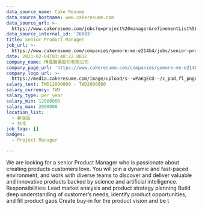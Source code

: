 ```yaml
---
data_source_name: Cake Resume
data_source_hostname: www.cakeresume.com
data_source_url: >-
  https://www.cakeresume.com/jobs?q=project%20manager&refinementList%5Blang_name%5D%5B0%5D=English&refinementList%5Bsalary_type%5D=per_year&range%5Bsalary_range%5D%5Bmin%5D=1000000&page=2
data_source_internal_id: '26683'
title: Senior Product Manager
job_url: >-
  https://www.cakeresume.com/companies/gomore-me-e214b4/jobs/senior-product-manager-fceb2b
date: 2021-02-04T03:48:22.881Z
company_name: 博晶醫電股份有限公司
company_page_url: 'https://www.cakeresume.com/companies/gomore-me-e214b4'
company_logo_url: >-
  https://media.cakeresume.com/image/upload/s--wPaKgECD--/c_pad,fl_png8,h_200,w_200/v1602730312/sjfbvc4ymgccoetlsfzh.png
salary_text: TWD12000000 - TWD2000000
salary_currency: TWD
salary_type: per_year
salary_min: 12000000
salary_max: 2000000
location_list:
  - 新店區
  - 台北
job_tags: []
badges:
  - Project Manager

---
```


We are looking for a senior Product Manager who is passionate about creating products customers love. You will join a dynamic and fast-paced environment, and work with diverse teams to discover and deliver valuable and innovative products backed by science and artificial intelligence. Responsibilities: Lead market analysis and product strategy planning Build deep understanding of customer’s needs, identify product opportunities, and fill product gaps Create buy-in for the product vision and be t